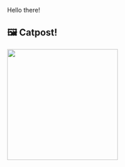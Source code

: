 Hello there!



## 🖼️ Catpost!

<sub>
    <img src="https://cdn2.thecatapi.com/images/a6j.jpg" height="256">
</sub>

